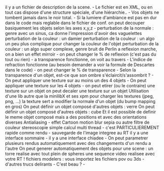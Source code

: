 il y a un fichier de description de la scene. -
Le fichier est en XML, ou en tout cas dispose d'une structure spéciale, d'une hiérarchie.. -
Vos objets ne tombent jamais dans le noir total. -
Si la lumiere d'ambiance est pas en dur dans le code mais reglable dans le fichier de conf.
on peut decouper basiquement les objets selon les axes x,y,z -
perturbation de la normale : genre avec un sinus, ca donne l'impression d'avoir des vaguelettes
perturbation de la couleur : un damier 
 perturbation de la couleur : un algo un peu plus complique pour changer la couleur de l'objet
 perturbation de la couleur : un algo super complexe, genre bruit de Perlin
 a reflexion marche, on a bien un effet mirroir -
 on peut changer le % de reflexion (c'est pas du tout ou rien) -
 a transparence fonctionne, on voit au travers -
 L'indice de refraction fonctionne (au besoin demander a voir la formule de Descartes dans le code) -
 on peut changer le % de transparence -
 Selon la transparence d'un objet, est-ce que son ombre s'éclaircit/s'assombrit ? -
 On peut appliquer une texture sur au moins un des 4 objets -
 On peut appliquer une texture sur les 4 objets -
  on peut etirer (ou le contraire) une texture sur un objet
  on peut decaler une texture sur un objet
  Utilisation d'une lib autre que la minilibX et ses xpm pour charger les textures (jpeg, png, ...)
 la texture sert a modifier la normale d'un objet (du bump mapping en gros)
 On peut définir un objet composé d'autres objets : verre
 On peut définir un objet composé d'autres objets : cube
 Et il est possible de definir le meme objet composé mais a des positions et avec des orientations diverses
 Antialiasing -
 effet Cartoon
 motion blur
 sepia ou autre filtre de couleur
 stereoscopie simple
 calcul multi thread -
 c'est PARTICULIEREMENT rapide comme rendu -
 sauvegarde de l'image integree au RT
 il y a une interface sommaire -
 il y a une interface chiadee -
 On peut parametrer plusieurs rendus automatiquement avec des changements d'un rendu a l'autre
 On peut generer automatiquement des objets pour une scene : un torre realise avec tout plein de spheres
 une sequence video realisee avec votre RT !
 fichiers modelers : vous importez les fichiers pov ou 3ds -
 d'autres trucs delirants -
 C'est beau ? -